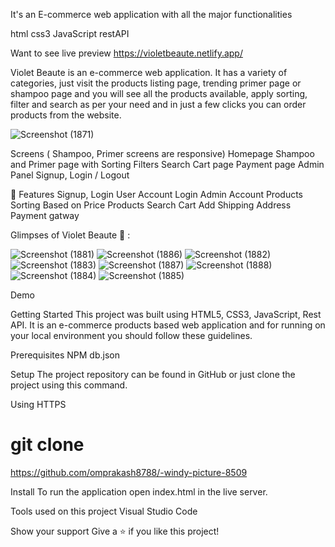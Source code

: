 
It's an E-commerce web application with all the major functionalities

html css3 JavaScript restAPI

Want to see live preview https://violetbeaute.netlify.app/

Violet Beaute is an e-commerce web application. It has a variety of categories, just visit the products listing page, trending primer page or shampoo page and you will see all the products available, apply sorting, filter and search as per your need and in just a few clicks you can order products from the website.

![Screenshot (1871)](https://github.com/omprakash8788/-windy-picture-8509/assets/73363392/cda54029-0534-4082-80ba-b0a75d2a0f7c)

Screens ( Shampoo, Primer screens are responsive)
Homepage
Shampoo and Primer page with Sorting Filters Search
Cart page
Payment page
Admin Panel
Signup, Login / Logout


🚀 Features
Signup, Login User Account
Login Admin Account
Products Sorting Based on Price 
Products Search
Cart Add
Shipping Address
Payment gatway


Glimpses of Violet Beaute 🙈 :

![Screenshot (1881)](https://github.com/omprakash8788/-windy-picture-8509/assets/73363392/605855a0-88de-4697-b93c-7e79b3784e12)
![Screenshot (1886)](https://github.com/omprakash8788/-windy-picture-8509/assets/73363392/4cf622ee-4892-484e-ae18-9ddb2e1aafb6)
![Screenshot (1882)](https://github.com/omprakash8788/-windy-picture-8509/assets/73363392/cd468f5f-aa80-4a99-a129-6b0b2cbefac4)
![Screenshot (1883)](https://github.com/omprakash8788/-windy-picture-8509/assets/73363392/b7bb7a1e-cf8c-4c93-b380-d5d1e1c2323c)
![Screenshot (1887)](https://github.com/omprakash8788/-windy-picture-8509/assets/73363392/6bc91a87-0b2d-466d-b160-7f9b9126c331)
![Screenshot (1888)](https://github.com/omprakash8788/-windy-picture-8509/assets/73363392/9b2f4e20-7170-4fde-a7ad-20579088adfa)
![Screenshot (1884)](https://github.com/omprakash8788/-windy-picture-8509/assets/73363392/f9424524-194d-4bef-becd-c5512ca7939a)
![Screenshot (1885)](https://github.com/omprakash8788/-windy-picture-8509/assets/73363392/3200c691-bdd0-4b9c-9ed3-0b1cb960bb43)


Demo


Getting Started
This project was built using HTML5, CSS3, JavaScript, Rest API. It is an e-commerce products based web application and for running on your local environment you should follow these guidelines.

Prerequisites
NPM
db.json

Setup
The project repository can be found in GitHub or just clone the project using this command.

Using HTTPS

# git clone 
https://github.com/omprakash8788/-windy-picture-8509

Install
To run the application open index.html in the live server.

Tools used on this project
Visual Studio Code

Show your support
Give a ⭐️ if you like this project!
